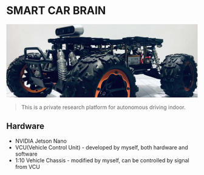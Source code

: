 # SMART CAR BRAIN
![smart_car.jpg](./doc/media/smart_car.jpg)


> This is a private research platform for autonomous driving indoor.

## Hardware

* NVIDIA Jetson Nano
* VCU(Vehicle Control Unit) - developed by myself, both hardware and software
* 1:10 Vehicle Chassis - modified by myself, can be controlled by signal from VCU